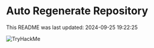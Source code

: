 # Auto Regenerate Repository

This README was last updated: 2024-09-25 19:22:25

 ![TryHackMe](https://tryhackme.com/badge/533634)